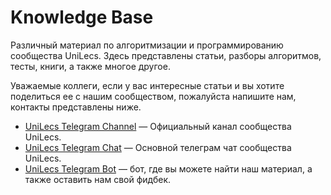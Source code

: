 # Knowledge Base

Различный материал по алгоритмизации и программированию сообщества UniLecs. Здесь представлены статьи, разборы алгоритмов, тесты, книги, а также многое другое.

Уважаемые коллеги, если у вас интересные статьи и вы хотите поделиться ее с нашим сообществом, пожалуйста напишите нам, контакты представлены ниже.

* [UniLecs Telegram Channel](https://t.me/unilecs) — Официальный канал сообщества UniLecs.
* [UniLecs Telegram Chat](https://t.me/unilecs_chat) — Основной телеграм чат сообщества UniLecs.
* [UniLecs Telegram Bot](https://t.me/unilecsBot) — бот, где вы можете найти наш материал, а также оставить нам свой фидбек.